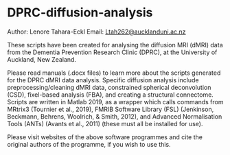 # DPRC-diffusion-analysis

Author: Lenore Tahara-Eckl
Email: Ltah262@aucklanduni.ac.nz


These scripts have been created for analysing the diffusion MRI (dMRI) data from the Dementia Prevention Research Clinic (DPRC), at the University of Auckland, New Zealand. 


Please read manuals (.docx files) to learn more about the scripts generated for the DPRC dMRI data analysis. Specific diffusion analysis include preprocessing/cleaning dMRI data, constrained spherical deconvolution (CSD), fixel-based analysis (FBA), and creating a structural connectome. Scripts are written in Matlab 2019, as a wrapper which calls commands from MRtrix3 (Tournier et al., 2019), FMRIB Software Library (FSL) (Jenkinson, Beckmann, Behrens, Woolrich, & Smith, 2012), and Advanced Normalisation Tools (ANTs) (Avants et al., 2011) (these must all be installed for use). 


Please visit websites of the above software programmes and cite the original authors of the programme, if you wish to use this. 
